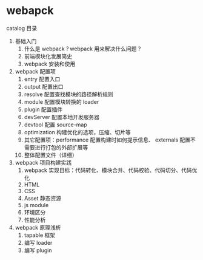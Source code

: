 # webapck

catalog 目录

1. 基础入门
    1. 什么是 webpack？webpack 用来解决什么问题？
    1. 前端模块化发展简史
    1. webpack 安装和使用
1. webpack 配置项
    1. entry 配置入口
    1. output 配置出口
    1. resolve 配置查找模块的路径解析规则
    1. module 配置模块转换的 loader
    1. plugin 配置插件
    1. devServer 配置本地开发服务器
    1. devtool 配置 source-map
    1. optimization 构建优化的选项，压缩、切片等
    1. 其它配置项：performance 配置构建时如何提示信息、 externals 配置不需要进行打包的外部扩展等
    1. 整体配置文件（详细）
1. webpack 项目构建实践
    1. webpack 实现目标：代码转化、模块合并、代码校验、代码切分、代码优化
    1. HTML
    1. CSS
    1. Asset 静态资源
    1. js module
    1. 环境区分
    1. 性能分析
1. webpack 原理浅析
    1. tapable 框架
    1. 编写 loader
    1. 编写 plugin